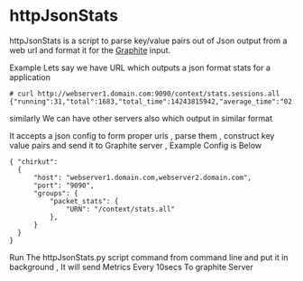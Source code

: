 httpJsonStats
=============
httpJsonStats is a script to parse key/value pairs out of Json output from a web url and format it for the [Graphite](http://graphite.wikidot.com) input. 

Example Lets say we have URL which outputs a json format stats for a application 

    # curl http://webserver1.domain.com:9090/context/stats.sessions.all
    {"running":31,"total":1683,"total_time":14243815942,"average_time":"02:23:42"}

similarly We can have other servers also which output in similar format

It accepts a json config to form proper urls , parse them , construct key value pairs and send it to Graphite server , Example Config is Below 

    { "chirkut": 
      {
          "host": "webserver1.domain.com,webserver2.domain.com",
          "port": "9090",
          "groups": {
              "packet_stats": {
                  "URN": "/context/stats.all"
              },
          }
      }
    }

Run The httpJsonStats.py script command from command line and put it in background , It will send Metrics Every 10secs To graphite Server



